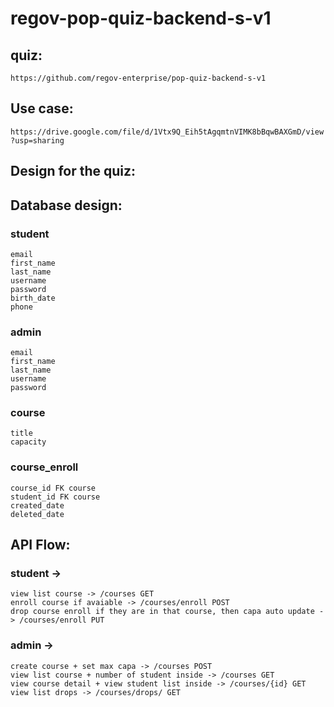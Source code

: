 # regov-pop-quiz-backend-s-v1

## quiz:
`https://github.com/regov-enterprise/pop-quiz-backend-s-v1`

## Use case:
`https://drive.google.com/file/d/1Vtx9Q_Eih5tAgqmtnVIMK8bBqwBAXGmD/view?usp=sharing`

## Design for the quiz:

## Database design:
### student
	email
	first_name
	last_name
	username
	password
	birth_date
	phone
	
### admin
	email
	first_name
	last_name
	username
	password

### course
	title
	capacity
	
### course_enroll
	course_id FK course
	student_id FK course
	created_date
	deleted_date


## API Flow:

### student -> 
	view list course -> /courses GET
	enroll course if avaiable -> /courses/enroll POST
	drop course enroll if they are in that course, then capa auto update -> /courses/enroll PUT

### admin ->
	create course + set max capa -> /courses POST
	view list course + number of student inside -> /courses GET
	view course detail + view student list inside -> /courses/{id} GET
    view list drops -> /courses/drops/ GET